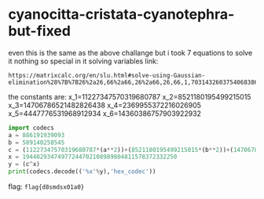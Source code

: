 # cyanocitta-cristata-cyanotephra-but-fixed

even this is the same as the above challange but i took 7 equations to solve it nothing so special in it
solving variables link: 
```
https://matrixcalc.org/en/slu.html#solve-using-Gaussian-elimination%28%7B%7B26%2a26,66%2a66,26%2a66,26,66,1,70314326037540683861066%7D,%7B175%2a175,242%2a242,175%2a242,175,242,1,1467209789992686137450970%7D,%7B216%2a216,202%2a202,216%2a202,216,202,1,1514632596049937965560228%7D,%7B13%2a13,227%2a227,13%2a227,13,227,1,485439858137512552888191%7D,%7B1%2a1,114%2a114,1%2a114,1,114,1,112952835698501736253972%7D,%7B190%2a190,122%2a122,190%2a122,190,122,1,874047085530701865939630%7D,%7B135%2a135,12%2a12,135%2a12,135,12,1,230058131262420942645110%7D%7D%29
```

the constants are:
x_1=11227347570319680787
x_2=8521180195499215015
x_3=14706786521482826438
x_4=2369955372216026905
x_5=4447776531968912934
x_6=14360386757903922932

```py
import codecs
a = 886191939093
b = 589140258545
c = (11227347570319680787*(a**2))+(8521180195499215015*(b**2))+(14706786521482826438*a*b)+(2369955372216026905*a)+(4447776531968912934*b)+14360386757903922932
x = 19440293474977244702108989804811578372332250
y = (c^x)
print(codecs.decode(('%x'%y),'hex_codec'))
```

flag: `flag{d8smdsx01a0}`
